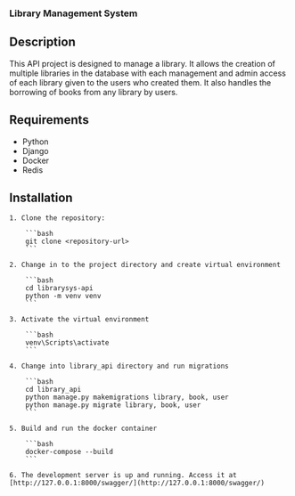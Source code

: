### Library Management System


## Description

This API project is designed to manage a library. It allows the creation of multiple libraries in the database with each management and admin access of each library given to the users who created them. It also handles the borrowing of books from any library by users.

## Requirements

- Python
- Django
- Docker
- Redis

## Installation
    1. Clone the repository:

        ```bash
        git clone <repository-url>
        ```

    2. Change in to the project directory and create virtual environment

        ```bash
        cd librarysys-api
        python -m venv venv
        ```

    3. Activate the virtual environment

        ```bash
        venv\Scripts\activate
        ```
    
    4. Change into library_api directory and run migrations

        ```bash
        cd library_api
        python manage.py makemigrations library, book, user
        python manage.py migrate library, book, user
        ```
    
    5. Build and run the docker container

        ```bash
        docker-compose --build
        ```

    6. The development server is up and running. Access it at [http://127.0.0.1:8000/swagger/](http://127.0.0.1:8000/swagger/) 